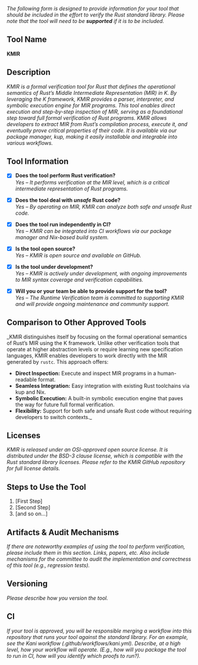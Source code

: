 _The following form is designed to provide information for your tool that should be included in the effort to verify the Rust standard library. Please note that the tool will need to be **supported** if it is to be included._

## Tool Name
**KMIR**

## Description
_KMIR is a formal verification tool for Rust that defines the operational semantics of Rust’s Middle Intermediate Representation (MIR) in K. By leveraging the K framework, KMIR provides a parser, interpreter, and symbolic execution engine for MIR programs. This tool enables direct execution and step-by-step inspection of MIR, serving as a foundational step toward full formal verification of Rust programs. KMIR allows developers to extract MIR from Rust’s compilation process, execute it, and eventually prove critical properties of their code. It is available via our package manager, kup, making it easily installable and integrable into various workflows._

## Tool Information

- [x] **Does the tool perform Rust verification?**  
  *Yes – It performs verification at the MIR level, which is a critical intermediate representation of Rust programs.*

- [x] **Does the tool deal with *unsafe* Rust code?**  
  *Yes – By operating on MIR, KMIR can analyze both safe and unsafe Rust code.*

- [x] **Does the tool run independently in CI?**  
  *Yes – KMIR can be integrated into CI workflows via our package manager and Nix-based build system.*

- [x] **Is the tool open source?**  
  *Yes – KMIR is open source and available on GitHub.*

- [x] **Is the tool under development?**  
  *Yes – KMIR is actively under development, with ongoing improvements to MIR syntax coverage and verification capabilities.*

- [x] **Will you or your team be able to provide support for the tool?**  
  *Yes – The Runtime Verification team is committed to supporting KMIR and will provide ongoing maintenance and community support.*


## Comparison to Other Approved Tools
_KMIR distinguishes itself by focusing on the formal operational semantics of Rust’s MIR using the K framework. Unlike other verification tools that operate at higher abstraction levels or require learning new specification languages, KMIR enables developers to work directly with the MIR generated by `rustc`. This approach offers:
- **Direct Inspection:** Execute and inspect MIR programs in a human-readable format.
- **Seamless Integration:** Easy integration with existing Rust toolchains via kup and Nix.
- **Symbolic Execution:** A built-in symbolic execution engine that paves the way for future full formal verification.
- **Flexibility:** Support for both safe and unsafe Rust code without requiring developers to switch contexts._

## Licenses
_KMIR is released under an OSI-approved open source license. It is distributed under the BSD-3 clause license, which is compatible with the Rust standard library licenses. Please refer to the KMIR GitHub repository for full license details._

## Steps to Use the Tool

1. \[First Step\]
2. \[Second Step\]
3. \[and so on...\]

## Artifacts & Audit Mechanisms
_If there are noteworthy examples of using the tool to perform verification, please include them in this section. Links, papers, etc._
_Also include mechanisms for the committee to audit the implementation and correctness of this tool (e.g., regression tests)._

## Versioning
_Please describe how you version the tool._

## CI
_If your tool is approved, you will be responsible merging a workflow into this repository that runs your tool against the standard library. For an example, see the Kani workflow (.github/workflows/kani.yml). Describe, at a high level, how your workflow will operate. (E.g., how will you package the tool to run in CI, how will you identify which proofs to run?)._
